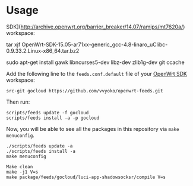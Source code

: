 # Usage

SDK](http://archive.openwrt.org/barrier_breaker/14.07/ramips/mt7620a/) workspace:

tar xjf OpenWrt-SDK-15.05-ar71xx-generic_gcc-4.8-linaro_uClibc-0.9.33.2.Linux-x86_64.tar.bz2

sudo apt-get install gawk libncurses5-dev libz-dev zlib1g-dev  git ccache

Add the following line to the `feeds.conf.default` file of your [OpenWrt SDK](http://archive.openwrt.org/barrier_breaker/14.07/ramips/mt7620a/) workspace:

```
src-git gocloud https://github.com/vvyoko/openwrt-feeds.git
```

Then run:

```
scripts/feeds update -f gocloud
scripts/feeds install -a -p gocloud
```

Now, you will be able to see all the packages in this repository via `make menuconfig`.

```
./scripts/feeds update -a 
./scripts/feeds install -a
make menuconfig 

Make clean
make -j1 V=s
make package/feeds/gocloud/luci-app-shadowsocksr/compile V=s
```

